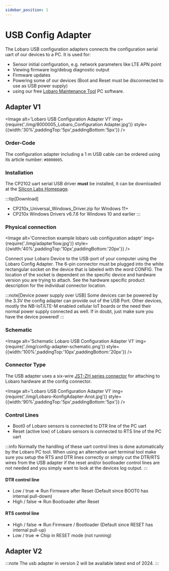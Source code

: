 ```yaml
---
sidebar_position: 1
---
```


# USB Config Adapter

The Lobaro USB configuration adapters connects the configuration serial uart of our devices to a PC. It is used for:

* Sensor initial configuration, e.g. network parameters like LTE APN point
* Viewing firmware log/debug diagnostic output
* Firmware updates
* Powering some of our devices (Boot and Reset must be disconnected to use as USB power supply)
* using our free [Lobaro Maintenance Tool](./lobaro-tool/index.md) PC software.

## Adapter V1

<Image alt='Lobaro USB Configuration Adapter V1'
img={require('./img/8000005_Lobaro_Configuration Adapter.jpg')}
style={{width:'30%',paddingTop:'5px',paddingBottom:'5px'}} />

### Order-Code

The configuration adapter including a 1 m USB cable can be ordered using its article number: `#8000005`.

### Installation

The CP2102 uart serial USB driver **must** be installed, it can be
downloaded at
the [Silicon Labs Homepage](https://www.silabs.com/developers/usb-to-uart-bridge-vcp-drivers?tab=downloads).

:::tip[Download]

* CP210x_Universal_Windows_Driver.zip for Windows 11+
* CP210x Windows Drivers v6.7.6 for Windows 10 and earlier
  :::

### Physical connection

<Image alt='Connection example lobaro usb configuration adaptr'
img={require('./img/adapter1low.jpg')}
style={{width:'40%',paddingTop:'10px',paddingBottom:'20px'}} />

Connect your Lobaro Device to the USB-port of your computer using the Lobaro Config Adapter. The 6-pin connector must be
plugged into the white rectangular socket on the device that is labeled with the word CONFIG. The location of the socket
is dependent on the specific device and hardware version you are trying to attach. See the hardware specific product
description for the individual connector location.

:::note[Device power supply over USB]
Some devices can be powered by the 3.3V the config adapter can provide out of the USB Port. Other devices, mostly the
NB-IoT/LTE-M enabled cellular IoT boards or the need their normal power supply connected as well. If in doubt, just make
sure you have the device powered!
:::

### Schematic

<Image alt='Schematic Lobaro USB Configuration Adapter V1'
img={require('./img/config-adapter-schematic.png')}
style={{width:'100%',paddingTop:'10px',paddingBottom:'20px'}} />

### Connector Type
The USB adapter uses a six-wire [JST-ZH series connector](https://www.jst-mfg.com/product/index.php?series=287) for
attaching to Lobaro hardware at the config connector.

<Image alt='Lobaro USB Configuration Adapter V1'
img={require('./img/Lobaro-KonfigAdapter-Anot.jpg')}
style={{width:'90%',paddingTop:'5px',paddingBottom:'5px'}} />

### Control Lines

* Boot0 of Lobaro sensors is connected to DTR line of the PC uart
* Reset (active low) of Lobaro sensors is connected to RTS line of the PC uart

:::info
Normally the handling of these uart control lines is done automatically by the Lobaro PC tool. When using an alternative
uart terminal tool make sure you setup the RTS and DTR lines correctly or simply cut the DTR/RTS wires from
the USB adapter if the reset and/or bootloader control lines are not needed and you simply want to look at the devices
log output.
:::

#### DTR control line
* Low / true => Run Firmware after Reset (Default since BOOT0 has internal pull-down)
* High / false => Run Bootloader after Reset

#### RTS control line
* High / false => Run Firmware / Bootloader (Default since RESET has internal pull-up)
* Low / true => Chip in RESET mode (not running)

## Adapter V2

:::note
The usb adapter in version 2 will be available latest end of 2024.
:::
